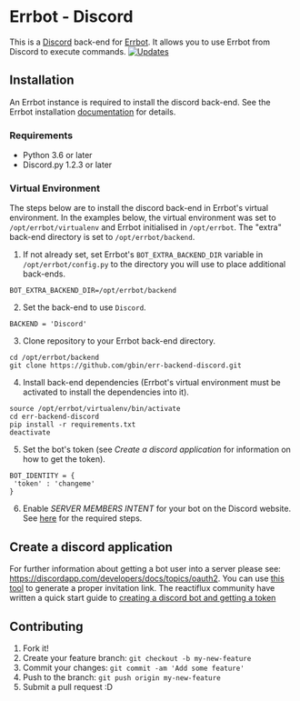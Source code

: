 # Errbot - Discord

This is a [Discord](http://discordapp.com) back-end for [Errbot](http://errbot.io).  It allows you to use Errbot from Discord to execute commands.
[![Updates](https://pyup.io/repos/github/gbin/err-backend-discord/shield.svg)](https://pyup.io/repos/github/gbin/err-backend-discord/)

## Installation
An Errbot instance is required to install the discord back-end.  See the Errbot installation [documentation](http://errbot.io/en/latest/user_guide/setup.html#option-2-installing-errbot-in-a-virtualenv-preferred) for details.

### Requirements
 * Python 3.6 or later
 * Discord.py 1.2.3 or later

### Virtual Environment
The steps below are to install the discord back-end in Errbot's virtual environment.  In the examples below, the virtual environment was set to `/opt/errbot/virtualenv` and Errbot initialised in `/opt/errbot`.  The "extra" back-end directory is set to `/opt/errbot/backend`.


1. If not already set, set Errbot's `BOT_EXTRA_BACKEND_DIR` variable in `/opt/errbot/config.py` to the directory you will use to place additional back-ends.
```
BOT_EXTRA_BACKEND_DIR=/opt/errbot/backend
```
2. Set the back-end to use `Discord`.
```
BACKEND = 'Discord'
```
3. Clone repository to your Errbot back-end directory.
```
cd /opt/errbot/backend
git clone https://github.com/gbin/err-backend-discord.git
```
4. Install back-end dependencies (Errbot's virtual environment must be activated to install the dependencies into it).
```
source /opt/errbot/virtualenv/bin/activate
cd err-backend-discord
pip install -r requirements.txt
deactivate
```
5. Set the bot's token (see _Create a discord application_ for information on how to get the token).
```
BOT_IDENTITY = {
 'token' : 'changeme'
}
```
6. Enable *SERVER MEMBERS INTENT* for your bot on the Discord website.  See [here](https://discordpy.readthedocs.io/en/latest/intents.html?highlight=intents#privileged-intents) for the required steps.

## Create a discord application
For further information about getting a bot user into a server please see: https://discordapp.com/developers/docs/topics/oauth2. You can use [this tool](https://discordapi.com/permissions.html) to generate a proper invitation link.
The reactiflux community have written a quick start guide to [creating a discord bot and getting a token](https://github.com/reactiflux/discord-irc/wiki/Creating-a-discord-bot-&-getting-a-token)


## Contributing

1. Fork it!
2. Create your feature branch: `git checkout -b my-new-feature`
3. Commit your changes: `git commit -am 'Add some feature'`
4. Push to the branch: `git push origin my-new-feature`
5. Submit a pull request :D
